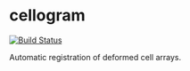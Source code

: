 # cellogram
[![Build Status](https://travis-ci.com/cellogram/cellogram.svg?branch=master)](https://travis-ci.com/cellogram/cellogram)

Automatic registration of deformed cell arrays.
